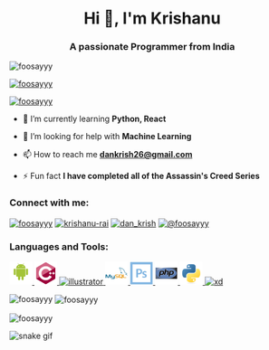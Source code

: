 <h1 align="center">Hi 👋, I'm Krishanu</h1>
<h3 align="center">A passionate Programmer from India</h3>

<p align="left"> <img src="https://komarev.com/ghpvc/?username=foosayyy&label=Profile%20views&color=0e75b6&style=flat" alt="foosayyy" /> </p>

<p align="left"> <a href="https://github.com/ryo-ma/github-profile-trophy"><img src="https://github-profile-trophy.vercel.app/?username=foosayyy&theme=aura" alt="foosayyy" /></a> </p>

<p align="left"> <a href="https://twitter.com/foosayyy" target="blank"><img src="https://img.shields.io/twitter/follow/foosayyy?logo=twitter&style=for-the-badge" alt="foosayyy" /></a> </p>

- 🌱 I’m currently learning **Python, React**

- 🤝 I’m looking for help with **Machine Learning**

- 📫 How to reach me **dankrish26@gmail.com**

- ⚡ Fun fact **I have completed all of the Assassin's Creed Series**

<h3 align="left">Connect with me:</h3>
<p align="left">
<a href="https://twitter.com/foosayyy" target="blank"><img align="center" src="https://raw.githubusercontent.com/rahuldkjain/github-profile-readme-generator/master/src/images/icons/Social/twitter.svg" alt="foosayyy" height="30" width="40" /></a>
<a href="https://linkedin.com/in/krishanu-rai" target="blank"><img align="center" src="https://raw.githubusercontent.com/rahuldkjain/github-profile-readme-generator/master/src/images/icons/Social/linked-in-alt.svg" alt="krishanu-rai" height="30" width="40" /></a>
<a href="https://www.hackerrank.com/dan_krish" target="blank"><img align="center" src="https://raw.githubusercontent.com/rahuldkjain/github-profile-readme-generator/master/src/images/icons/Social/hackerrank.svg" alt="dan_krish" height="30" width="40" /></a>
<a href="https://www.hackerearth.com/@foosayyy" target="blank"><img align="center" src="https://raw.githubusercontent.com/rahuldkjain/github-profile-readme-generator/master/src/images/icons/Social/hackerearth.svg" alt="@foosayyy" height="30" width="40" /></a>
</p>

<h3 align="left">Languages and Tools:</h3>
<p align="left"> <a href="https://developer.android.com" target="_blank"> <img src="https://raw.githubusercontent.com/devicons/devicon/master/icons/android/android-original-wordmark.svg" alt="android" width="40" height="40"/> </a> <a href="https://www.w3schools.com/cpp/" target="_blank"> <img src="https://raw.githubusercontent.com/devicons/devicon/master/icons/cplusplus/cplusplus-original.svg" alt="cplusplus" width="40" height="40"/> </a> <a href="https://www.adobe.com/in/products/illustrator.html" target="_blank"> <img src="https://www.vectorlogo.zone/logos/adobe_illustrator/adobe_illustrator-icon.svg" alt="illustrator" width="40" height="40"/> </a> <a href="https://www.mysql.com/" target="_blank"> <img src="https://raw.githubusercontent.com/devicons/devicon/master/icons/mysql/mysql-original-wordmark.svg" alt="mysql" width="40" height="40"/> </a> <a href="https://www.photoshop.com/en" target="_blank"> <img src="https://raw.githubusercontent.com/devicons/devicon/master/icons/photoshop/photoshop-line.svg" alt="photoshop" width="40" height="40"/> </a> <a href="https://www.php.net" target="_blank"> <img src="https://raw.githubusercontent.com/devicons/devicon/master/icons/php/php-original.svg" alt="php" width="40" height="40"/> </a> <a href="https://www.python.org" target="_blank"> <img src="https://raw.githubusercontent.com/devicons/devicon/master/icons/python/python-original.svg" alt="python" width="40" height="40"/> </a> <a href="https://www.adobe.com/products/xd.html" target="_blank"> <img src="https://cdn.worldvectorlogo.com/logos/adobe-xd.svg" alt="xd" width="40" height="40"/> </a> </p>

<p><img align="left" src="https://github-readme-stats.vercel.app/api/top-langs?username=foosayyy&show_icons=true&locale=en&layout=compact&theme=onedark" alt="foosayyy" /></p>

<p>&nbsp;<img align="center" src="https://github-readme-stats.vercel.app/api?username=foosayyy&show_icons=true&locale=en&theme=onedark" alt="foosayyy" /></p>

<p><img align="center" src="https://github-readme-streak-stats.herokuapp.com/?user=foosayyy&&theme=onedark" alt="foosayyy" /></p>

![snake gif](https://github.com/foosayyy/foosayyy/blob/output/github-contribution-grid-snake.gif)
